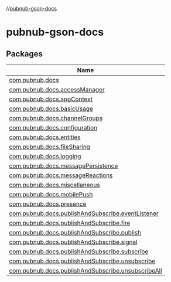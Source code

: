 //[pubnub-gson-docs](index.md)

# pubnub-gson-docs

## Packages

| Name |
|---|
| [com.pubnub.docs](pubnub-gson-docs/com.pubnub.docs/index.md) |
| [com.pubnub.docs.accessManager](pubnub-gson-docs/com.pubnub.docs.accessManager/index.md) |
| [com.pubnub.docs.appContext](pubnub-gson-docs/com.pubnub.docs.appContext/index.md) |
| [com.pubnub.docs.basicUsage](pubnub-gson-docs/com.pubnub.docs.basicUsage/index.md) |
| [com.pubnub.docs.channelGroups](pubnub-gson-docs/com.pubnub.docs.channelGroups/index.md) |
| [com.pubnub.docs.configuration](pubnub-gson-docs/com.pubnub.docs.configuration/index.md) |
| [com.pubnub.docs.entities](pubnub-gson-docs/com.pubnub.docs.entities/index.md) |
| [com.pubnub.docs.fileSharing](pubnub-gson-docs/com.pubnub.docs.fileSharing/index.md) |
| [com.pubnub.docs.logging](pubnub-gson-docs/com.pubnub.docs.logging/index.md) |
| [com.pubnub.docs.messagePersistence](pubnub-gson-docs/com.pubnub.docs.messagePersistence/index.md) |
| [com.pubnub.docs.messageReactions](pubnub-gson-docs/com.pubnub.docs.messageReactions/index.md) |
| [com.pubnub.docs.miscellaneous](pubnub-gson-docs/com.pubnub.docs.miscellaneous/index.md) |
| [com.pubnub.docs.mobilePush](pubnub-gson-docs/com.pubnub.docs.mobilePush/index.md) |
| [com.pubnub.docs.presence](pubnub-gson-docs/com.pubnub.docs.presence/index.md) |
| [com.pubnub.docs.publishAndSubscribe.eventListener](pubnub-gson-docs/com.pubnub.docs.publishAndSubscribe.eventListener/index.md) |
| [com.pubnub.docs.publishAndSubscribe.fire](pubnub-gson-docs/com.pubnub.docs.publishAndSubscribe.fire/index.md) |
| [com.pubnub.docs.publishAndSubscribe.publish](pubnub-gson-docs/com.pubnub.docs.publishAndSubscribe.publish/index.md) |
| [com.pubnub.docs.publishAndSubscribe.signal](pubnub-gson-docs/com.pubnub.docs.publishAndSubscribe.signal/index.md) |
| [com.pubnub.docs.publishAndSubscribe.subscribe](pubnub-gson-docs/com.pubnub.docs.publishAndSubscribe.subscribe/index.md) |
| [com.pubnub.docs.publishAndSubscribe.unsubscribe](pubnub-gson-docs/com.pubnub.docs.publishAndSubscribe.unsubscribe/index.md) |
| [com.pubnub.docs.publishAndSubscribe.unsubscribeAll](pubnub-gson-docs/com.pubnub.docs.publishAndSubscribe.unsubscribeAll/index.md) |
